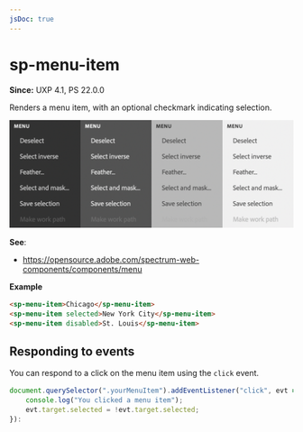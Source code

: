 ```yaml
---
jsDoc: true
---
```

# sp-menu-item

**Since:** UXP 4.1, PS 22.0.0

Renders a menu item, with an optional checkmark indicating selection.

![Links](../assets/sp-menu.png)

**See**:
- https://opensource.adobe.com/spectrum-web-components/components/menu

**Example**

```html
<sp-menu-item>Chicago</sp-menu-item>
<sp-menu-item selected>New York City</sp-menu-item>
<sp-menu-item disabled>St. Louis</sp-menu-item>
```

## Responding to events

You can respond to a click on the menu item using the `click` event. 

```js
document.querySelector(".yourMenuItem").addEventListener("click", evt => {
    console.log("You clicked a menu item");
    evt.target.selected = !evt.target.selected;
}):
```

